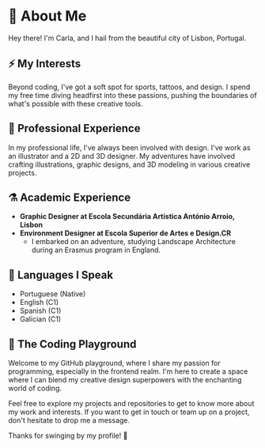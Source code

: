 #  🌱 About Me

Hey there! I'm Carla, and I hail from the beautiful city of Lisbon, Portugal. 

## ⚡️ My Interests

Beyond coding, I've got a soft spot for sports, tattoos, and design. I spend my free time diving headfirst into these passions, pushing the boundaries of what's possible with these creative tools.

## 🐯 Professional Experience

In my professional life, I've always been involved with design. I've work as an illustrator and a 2D and 3D designer. My adventures have involved crafting illustrations, graphic designs, and 3D modeling in various creative projects.

## ⚗️ Academic Experience

- **Graphic Designer at Escola Secundária Artística António Arroio, Lisbon**
- **Environment Designer at Escola Superior de Artes e Design.CR**
  - I embarked on an adventure, studying Landscape Architecture during an Erasmus program in England.

## 🌌 Languages I Speak

- Portuguese (Native)
- English (C1)
- Spanish (C1)
- Galician (C1)

## 🧸 The Coding Playground

Welcome to my GitHub playground, where I share my passion for programming, especially in the frontend realm. I'm here to create a space where I can blend my creative design superpowers with the enchanting world of coding.

Feel free to explore my projects and repositories to get to know more about my work and interests. If you want to get in touch or team up on a project, don't hesitate to drop me a message.

Thanks for swinging by my profile! 🙌
